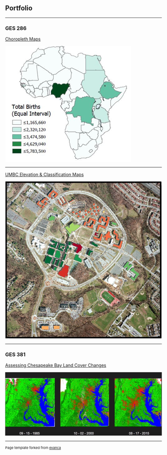 ## Portfolio

---

### GES 286 

[Choropleth Maps](/projects/project1)

<img src="images/choropleth.JPG?raw=true"/>

---
[UMBC Elevation & Classification Maps](/projects/project2)

<img src="images/class286.JPG?raw=true"/>

---

### GES 381

[Assessing Chesapeake Bay Land Cover Changes](/projects/project3)

<img src="images/chesapeake_landcover_changes.JPG?raw=true"/>



---
<p style="font-size:11px">Page template forked from <a href="https://github.com/evanca/quick-portfolio">evanca</a></p>
<!-- Remove above link if you don't want to attibute -->
